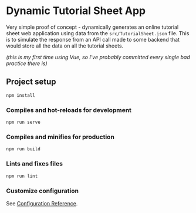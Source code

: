 # Dynamic Tutorial Sheet App
Very simple proof of concept - dynamically generates an online tutorial sheet web application using data from the `src/TutorialSheet.json` file. This is to simulate the response from an API call made to some backend that would store all the data on all the tutorial sheets.

*(this is my first time using Vue, so I've probably committed every single bad practice there is)*

## Project setup
```
npm install
```

### Compiles and hot-reloads for development
```
npm run serve
```

### Compiles and minifies for production
```
npm run build
```

### Lints and fixes files
```
npm run lint
```

### Customize configuration
See [Configuration Reference](https://cli.vuejs.org/config/).
